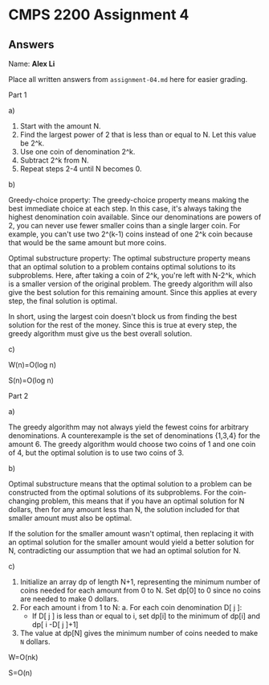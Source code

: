 # CMPS 2200 Assignment 4

## Answers

Name:  ________Alex Li________

Place all written answers from `assignment-04.md` here for easier grading.


Part 1


a)

1. Start with the amount N.
2. Find the largest power of 2 that is less than or equal to N. Let this value be 2^k.
3. Use one coin of denomination 2^k.
4. Subtract 2^k from N.
5. Repeat steps 2-4 until N becomes 0.



b)

Greedy-choice property: The greedy-choice property means making the best immediate choice at each step. In this case, it's always taking the highest denomination coin available. Since our denominations are powers of 2, you can never use fewer smaller coins than a single larger coin. For example, you can't use two 2^(k-1) coins instead of one 2^k coin because that would be the same amount but more coins.

Optimal substructure property: The optimal substructure property means that an optimal solution to a problem contains optimal solutions to its subproblems. Here, after taking a coin of 2^k, you're left with N-2^k, which is a smaller version of the original problem. The greedy algorithm will also give the best solution for this remaining amount. Since this applies at every step, the final solution is optimal.

In short, using the largest coin doesn't block us from finding the best solution for the rest of the money. Since this is true at every step, the greedy algorithm must give us the best overall solution.


c)

W(n)=O(log n)

S(n)=O(log n)



Part 2

a) 

The greedy algorithm may not always yield the fewest coins for arbitrary denominations. A counterexample is the set of denominations {1,3,4} for the amount 6. The greedy algorithm would choose two coins of 1 and one coin of 4, but the optimal solution is to use two coins of 3.


b)

Optimal substructure means that the optimal solution to a problem can be constructed from the optimal solutions of its subproblems. For the coin-changing problem, this means that if you have an optimal solution for N dollars, then for any amount less than N, the solution included for that smaller amount must also be optimal.

If the solution for the smaller amount wasn't optimal, then replacing it with an optimal solution for the smaller amount would yield a better solution for N, contradicting our assumption that we had an optimal solution for N.

c)

1. Initialize an array dp of length N+1, representing the minimum number of coins needed for each amount from 0 to N. Set dp[0] to 0 since no coins are needed to make 0 dollars.
2. For each amount i from 1 to N:
   a. For each coin denomination D[ j ]:
   * If D[ j ] is less than or equal to i, set dp[i] to the minimum of dp[i] and dp[ i -D[ j ]+1]
3. The value at dp[N] gives the minimum number of coins needed to make `N` dollars.

W=O(nk)

S=O(n)
